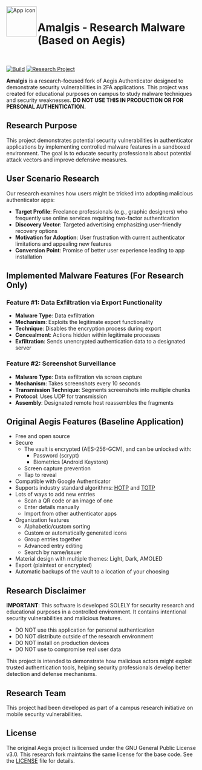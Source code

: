 <img align="left" width="80" height="80" src="metadata/en-US/images/icon.png" alt="App icon">

# Amalgis - Research Malware (Based on Aegis)

<br>

[![Build](https://github.com/beemdevelopment/Aegis/actions/workflows/build-app-workflow.yaml/badge.svg)](https://github.com/beemdevelopment/Aegis/actions/workflows/build-app-workflow.yaml?query=branch%3Amaster) [![Research Project](https://img.shields.io/badge/status-research%20only-red)]()

**Amalgis** is a research-focused fork of Aegis Authenticator designed to demonstrate security vulnerabilities in 2FA applications. This project was created for educational purposes on campus to study malware techniques and security weaknesses. **DO NOT USE THIS IN PRODUCTION OR FOR PERSONAL AUTHENTICATION.**

## Research Purpose

This project demonstrates potential security vulnerabilities in authenticator applications by implementing controlled malware features in a sandboxed environment. The goal is to educate security professionals about potential attack vectors and improve defensive measures.

## User Scenario Research

Our research examines how users might be tricked into adopting malicious authenticator apps:

- **Target Profile**: Freelance professionals (e.g., graphic designers) who frequently use online services requiring two-factor authentication
- **Discovery Vector**: Targeted advertising emphasizing user-friendly recovery options
- **Motivation for Adoption**: User frustration with current authenticator limitations and appealing new features
- **Conversion Point**: Promise of better user experience leading to app installation

## Implemented Malware Features (For Research Only)

### Feature #1: Data Exfiltration via Export Functionality
- **Malware Type**: Data exfiltration
- **Mechanism**: Exploits the legitimate export functionality
- **Technique**: Disables the encryption process during export
- **Concealment**: Actions hidden within legitimate processes
- **Exfiltration**: Sends unencrypted authentication data to a designated server

### Feature #2: Screenshot Surveillance
- **Malware Type**: Data exfiltration via screen capture
- **Mechanism**: Takes screenshots every 10 seconds
- **Transmission Technique**: Segments screenshots into multiple chunks
- **Protocol**: Uses UDP for transmission
- **Assembly**: Designated remote host reassembles the fragments

## Original Aegis Features (Baseline Application)

- Free and open source
- Secure
  - The vault is encrypted (AES-256-GCM), and can be unlocked with:
    - Password (scrypt)
    - Biometrics (Android Keystore)
  - Screen capture prevention
  - Tap to reveal
- Compatible with Google Authenticator
- Supports industry standard algorithms:
  [HOTP](https://tools.ietf.org/html/rfc4226) and
  [TOTP](https://tools.ietf.org/html/rfc6238)
- Lots of ways to add new entries
  - Scan a QR code or an image of one
  - Enter details manually
  - Import from other authenticator apps
- Organization features
  - Alphabetic/custom sorting
  - Custom or automatically generated icons
  - Group entries together
  - Advanced entry editing
  - Search by name/issuer
- Material design with multiple themes: Light, Dark, AMOLED
- Export (plaintext or encrypted)
- Automatic backups of the vault to a location of your choosing

## Research Disclaimer

**IMPORTANT**: This software is developed SOLELY for security research and educational purposes in a controlled environment. It contains intentional security vulnerabilities and malicious features.

- DO NOT use this application for personal authentication
- DO NOT distribute outside of the research environment
- DO NOT install on production devices
- DO NOT use to compromise real user data

This project is intended to demonstrate how malicious actors might exploit trusted authentication tools, helping security professionals develop better detection and defense mechanisms.

## Research Team

This project had been developed as part of a campus research initiative on mobile security vulnerabilities. 

## License

The original Aegis project is licensed under the GNU General Public License v3.0. This research fork maintains the same license for the base code. See the [LICENSE](LICENSE) file for details.
